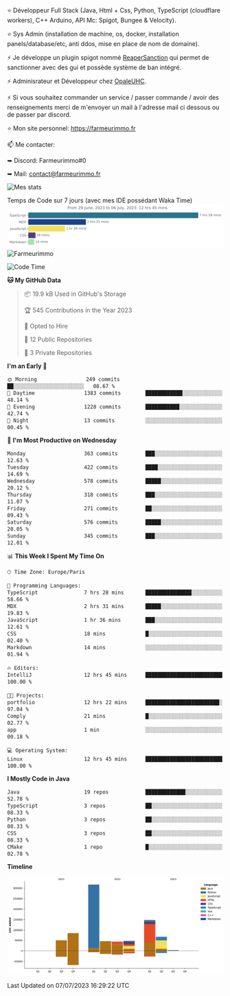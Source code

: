 ⭐ Développeur Full Stack (Java, Html + Css, Python, TypeScript (cloudflare workers), C++ Arduino,  API Mc: Spigot, Bungee & Velocity).

⭐ Sys Admin (installation de machine, os, docker, installation panels/database/etc, anti ddos, mise en place de nom de domaine).

⚡ Je développe un plugin spigot nommé [ReaperSanction](https://www.spigotmc.org/resources/reapersanction.89580/) qui permet de sanctionner avec des gui et possède système de ban intégré.

⚡ Adminisrateur et Développeur chez [OpaleUHC](https://opaleuhc.fr).

⚡ Si vous souhaitez commander un service / passer commande / avoir des renseignements merci de m'envoyer un mail à l'adresse mail ci dessous ou de passer par discord.

⭐ Mon site personnel: https://farmeurimmo.fr

   
📫 Me contacter:
 
   ➥ Discord: Farmeurimmo#0
   
   ➥ Mail: contact@farmeurimmo.fr

![Mes stats](https://github-readme-stats.farmeurimmo.fr/api?username=Farmeurimmo&count_private=true&show_icons=true&theme=radical)

Temps de Code sur 7 jours (avec mes IDE possédant Waka Time)<img src="https://github.com/Farmeurimmo/Farmeurimmo/blob/main/images/stat.svg"/>
<img src="https://komarev.com/ghpvc/?username=Farmeurimmo" alt="Farmeurimmo" />
<!--START_SECTION:waka-->
![Code Time](http://img.shields.io/badge/Code%20Time-819%20hrs%2058%20mins-blue)

**🐱 My GitHub Data** 

> 📦 19.9 kB Used in GitHub's Storage 
 > 
> 🏆 545 Contributions in the Year 2023
 > 
> 💼 Opted to Hire
 > 
> 📜 12 Public Repositories 
 > 
> 🔑 3 Private Repositories 
 > 
**I'm an Early 🐤** 

```text
🌞 Morning                249 commits         ██░░░░░░░░░░░░░░░░░░░░░░░   08.67 % 
🌆 Daytime                1383 commits        ████████████░░░░░░░░░░░░░   48.14 % 
🌃 Evening                1228 commits        ███████████░░░░░░░░░░░░░░   42.74 % 
🌙 Night                  13 commits          ░░░░░░░░░░░░░░░░░░░░░░░░░   00.45 % 
```
📅 **I'm Most Productive on Wednesday** 

```text
Monday                   363 commits         ███░░░░░░░░░░░░░░░░░░░░░░   12.63 % 
Tuesday                  422 commits         ████░░░░░░░░░░░░░░░░░░░░░   14.69 % 
Wednesday                578 commits         █████░░░░░░░░░░░░░░░░░░░░   20.12 % 
Thursday                 318 commits         ███░░░░░░░░░░░░░░░░░░░░░░   11.07 % 
Friday                   271 commits         ██░░░░░░░░░░░░░░░░░░░░░░░   09.43 % 
Saturday                 576 commits         █████░░░░░░░░░░░░░░░░░░░░   20.05 % 
Sunday                   345 commits         ███░░░░░░░░░░░░░░░░░░░░░░   12.01 % 
```


📊 **This Week I Spent My Time On** 

```text
🕑︎ Time Zone: Europe/Paris

💬 Programming Languages: 
TypeScript               7 hrs 28 mins       ███████████████░░░░░░░░░░   58.66 % 
MDX                      2 hrs 31 mins       █████░░░░░░░░░░░░░░░░░░░░   19.83 % 
JavaScript               1 hr 36 mins        ███░░░░░░░░░░░░░░░░░░░░░░   12.61 % 
CSS                      18 mins             █░░░░░░░░░░░░░░░░░░░░░░░░   02.40 % 
Markdown                 14 mins             ░░░░░░░░░░░░░░░░░░░░░░░░░   01.94 % 

🔥 Editors: 
IntelliJ                 12 hrs 45 mins      █████████████████████████   100.00 % 

🐱‍💻 Projects: 
portfolio                12 hrs 22 mins      ████████████████████████░   97.04 % 
Comply                   21 mins             █░░░░░░░░░░░░░░░░░░░░░░░░   02.77 % 
app                      1 min               ░░░░░░░░░░░░░░░░░░░░░░░░░   00.18 % 

💻 Operating System: 
Linux                    12 hrs 45 mins      █████████████████████████   100.00 % 
```

**I Mostly Code in Java** 

```text
Java                     19 repos            █████████████░░░░░░░░░░░░   52.78 % 
TypeScript               3 repos             ██░░░░░░░░░░░░░░░░░░░░░░░   08.33 % 
Python                   3 repos             ██░░░░░░░░░░░░░░░░░░░░░░░   08.33 % 
CSS                      3 repos             ██░░░░░░░░░░░░░░░░░░░░░░░   08.33 % 
CMake                    1 repo              █░░░░░░░░░░░░░░░░░░░░░░░░   02.78 % 
```



**Timeline**

![Lines of Code chart](https://raw.githubusercontent.com/Farmeurimmo/Farmeurimmo/main/assets/bar_graph.png)


 Last Updated on 07/07/2023 16:29:22 UTC
<!--END_SECTION:waka-->
